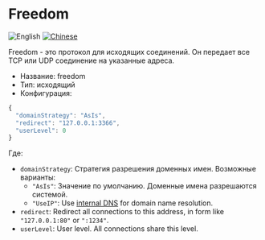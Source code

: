 # Freedom

![English](../../resources/englishc.svg) [![Chinese](../../resources/chinese.svg)](https://www.v2ray.com/chapter_02/protocols/freedom.html)

Freedom - это протокол для исходящих соединений. Он передает все TCP или UDP соединение на указанные адреса.

* Название: freedom
* Тип: исходящий
* Конфигурация:

```javascript
{
  "domainStrategy": "AsIs",
  "redirect": "127.0.0.1:3366",
  "userLevel": 0
}
```

Где:

* `domainStrategy`: Стратегия разрешения доменных имен. Возможные варианты: 
  * `"AsIs"`: Значение по умолчанию. Доменные имена разрешаются системой.
  * `"UseIP"`: Use [internal DNS](../dns.md) for domain name resolution.
* `redirect`: Redirect all connections to this address, in form like `"127.0.0.1:80"` or `":1234"`.
* `userLevel`: User level. All connections share this level.